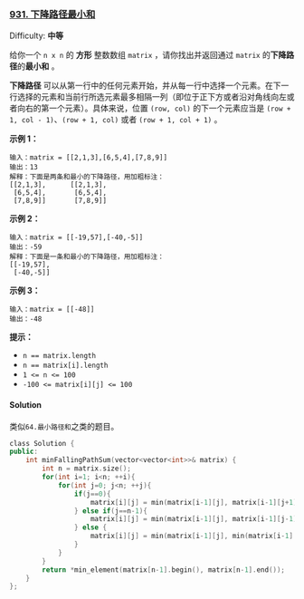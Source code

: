### [931\. 下降路径最小和](https://leetcode-cn.com/problems/minimum-falling-path-sum/)

Difficulty: **中等**


给你一个 `n x n` 的 **方形** 整数数组 `matrix` ，请你找出并返回通过 `matrix` 的**下降路径**的**最小和** 。

**下降路径** 可以从第一行中的任何元素开始，并从每一行中选择一个元素。在下一行选择的元素和当前行所选元素最多相隔一列（即位于正下方或者沿对角线向左或者向右的第一个元素）。具体来说，位置 `(row, col)` 的下一个元素应当是 `(row + 1, col - 1)`、`(row + 1, col)` 或者 `(row + 1, col + 1)` 。

**示例 1：**

```
输入：matrix = [[2,1,3],[6,5,4],[7,8,9]]
输出：13
解释：下面是两条和最小的下降路径，用加粗标注：
[[2,1,3],      [[2,1,3],
 [6,5,4],       [6,5,4],
 [7,8,9]]       [7,8,9]]
```

**示例 2：**

```
输入：matrix = [[-19,57],[-40,-5]]
输出：-59
解释：下面是一条和最小的下降路径，用加粗标注：
[[-19,57],
 [-40,-5]]
```

**示例 3：**

```
输入：matrix = [[-48]]
输出：-48
```

**提示：**

*   `n == matrix.length`
*   `n == matrix[i].length`
*   `1 <= n <= 100`
*   `-100 <= matrix[i][j] <= 100`


#### Solution

类似`64.最小路径和`之类的题目。

```cpp
​class Solution {
public:
    int minFallingPathSum(vector<vector<int>>& matrix) {
        int n = matrix.size();
        for(int i=1; i<n; ++i){
            for(int j=0; j<n; ++j){
                if(j==0){
                    matrix[i][j] = min(matrix[i-1][j], matrix[i-1][j+1]) + matrix[i][j];
                } else if(j==n-1){
                    matrix[i][j] = min(matrix[i-1][j], matrix[i-1][j-1]) + matrix[i][j];
                } else {
                    matrix[i][j] = min(matrix[i-1][j], min(matrix[i-1][j+1], matrix[i-1][j-1])) + matrix[i][j];
                }
            }
        }
        return *min_element(matrix[n-1].begin(), matrix[n-1].end());
    }
};
```